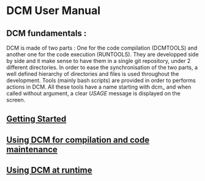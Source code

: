 # DCM User Manual

## DCM fundamentals :
DCM is made of two parts : One for the code compilation (DCMTOOLS) and another one for the code execution (RUNTOOLS).
They are developped side by side and it make sense to have them in a single git repository, under 2 different directories.
In order to ease the synchronisation of the two parts, a well defined hierarchy of directories and files is used throughout the development.
Tools (mainly bash scripts) are provided in order to performs actions in DCM. All these tools have a name starting with dcm\_ and when called 
without argument, a clear *USAGE* message is displayed on the screen.

## [Getting Started](./dcm_getting_started.md)

## [Using DCM for compilation and code maintenance](./dcm_compilation.md)

## [Using DCM at runtime](./dcm_runtime.md)

